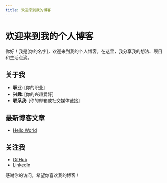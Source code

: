 ```yaml
---
title: 欢迎来到我的博客
---
```


# 欢迎来到我的个人博客

你好！我是[你的名字]，欢迎来到我的个人博客。在这里，我分享我的想法、项目和生活点滴。

## 关于我
- **职业**: [你的职业]
- **兴趣**: [你的兴趣爱好]
- **联系我**: [你的邮箱或社交媒体链接]

## 最新博客文章
- [Hello World](./_posts/2025-01-03-TEST.md)

## 关注我
- [GitHub](https://github.com/你的用户名)
- [LinkedIn](https://linkedin.com/in/你的用户名)

感谢你的访问，希望你喜欢我的博客！
